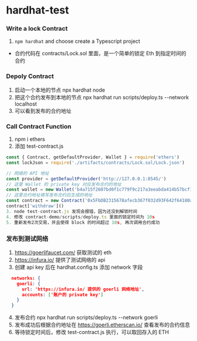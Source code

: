 # hardhat-test

### Write a lock Contract
1. `npm hardhat` and choose create a Typescript project
  - 合约代码在 contracts/Lock.sol 里面，是一个简单的锁定 Eth 到指定时间的合约
### Depoly Contract
1. 启动一个本地的节点 npx hardhat node
2. 把这个合约发布到本地的节点 npx hardhat run scripts/deploy.ts --network localhost 
3. 可以看到发布的合约地址

### Call Contract Function
1. npm i ethers
2. 添加 test-contract.js

```javascript
const { Contract, getDefaultProvider, Wallet } = require('ethers')
const lockJson = require('./artifacts/contracts/Lock.sol/Lock.json')

// 网络的 API 地址
const provider = getDefaultProvider('http://127.0.0.1:8545/')
// 这里 Wallet 的 private key 对应发布合约的地址
const wallet = new Wallet('b4a715f2607bd0f1c779f9c217a3eeabda414b57bcf1c55abbe047148e7dae99', provider)
// 这里合约地址填写发布合约后生成的地址
const contract = new Contract('0x5FbDB2315678afecb367f032d93F642f64180aa3', lockJson.abi, wallet)
contract['withdraw']()
3. node test-contract.js 发现会报错，因为还没到解锁时间
4. 修改 contract-demo/scripts/deploy.ts 里面的锁定时间为 10s
5. 重新发布2次交易，并且使得 block 的时间超过 10s, 再次调用合约成功
```

### 发布到测试网络
1. https://goerlifaucet.com/ 获取测试的 eth
2. https://infura.io/ 提供了测试网络的 api
3. 创建 api key 后在 hardhat.config.ts 添加 network 字段
```json
  networks: {
    goerli: {
      url: 'https://infura.io/ 提供的 goerli 网络地址',
      accounts: ['账户的 private key']
    }
  }
```
4. 发布合约 npx hardhat run scripts/deploy.ts --network goerli
5. 发布成功后根据合约地址在 https://goerli.etherscan.io/ 查看发布的合约信息
6. 等待锁定时间后，修改 test-contract.js 执行，可以取回存入的 ETH